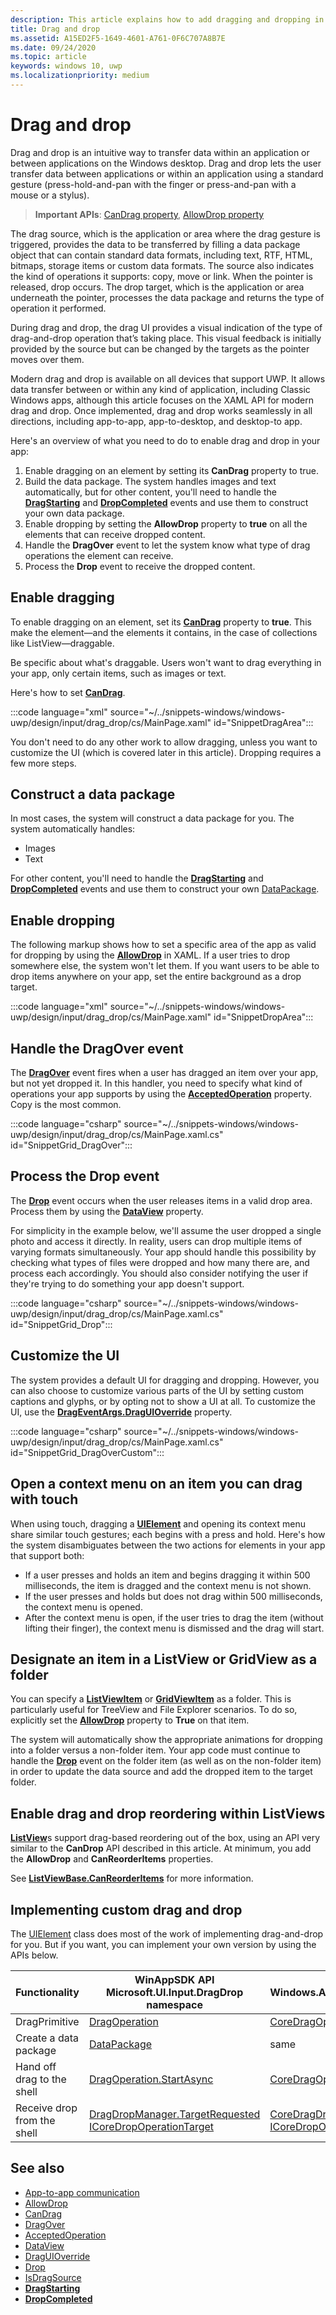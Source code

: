 ```yaml
---
description: This article explains how to add dragging and dropping in your Windows app.
title: Drag and drop
ms.assetid: A15ED2F5-1649-4601-A761-0F6C707A8B7E
ms.date: 09/24/2020
ms.topic: article
keywords: windows 10, uwp
ms.localizationpriority: medium
---
```

# Drag and drop

Drag and drop is an intuitive way to transfer data within an application or between applications on the Windows desktop. Drag and drop lets the user transfer data between applications or within an application using a standard gesture (press-hold-and-pan with the finger or press-and-pan with a mouse or a stylus).

> **Important APIs**: [CanDrag property](/uwp/api/windows.ui.xaml.uielement.candrag), [AllowDrop property](/uwp/api/windows.ui.xaml.uielement.allowdrop) 

The drag source, which is the application or area where the drag gesture is triggered, provides the data to be transferred by filling a data package object that can contain standard data formats, including text, RTF, HTML, bitmaps, storage items or custom data formats. The source also indicates the kind of operations it supports: copy, move or link. When the pointer is released, drop occurs. The drop target, which is the application or area underneath the pointer, processes the data package and returns the type of operation it performed.

During drag and drop, the drag UI provides a visual indication of the type of drag-and-drop operation that’s taking place. This visual feedback is initially provided by the source but can be changed by the targets as the pointer moves over them.

Modern drag and drop is available on all devices that support UWP. It allows data transfer between or within any kind of application, including Classic Windows apps, although this article focuses on the XAML API for modern drag and drop. Once implemented, drag and drop works seamlessly in all directions, including app-to-app, app-to-desktop, and desktop-to app.

Here's an overview of what you need to do to enable drag and drop in your app:

1. Enable dragging on an element by setting its **CanDrag** property to true.  
2. Build the data package. The system handles images and text automatically, but for other content, you'll need to handle the [**DragStarting**](/uwp/api/windows.ui.xaml.uielement.dragstarting) and [**DropCompleted**](/uwp/api/windows.ui.xaml.uielement.dropcompleted) events and use them to construct your own data package. 
3. Enable dropping by setting the **AllowDrop** property to **true** on all the elements that can receive dropped content. 
4. Handle the **DragOver** event to let the system know what type of drag operations the element can receive. 
5. Process the **Drop** event to receive the dropped content. 



## Enable dragging

To enable dragging on an element, set its [**CanDrag**](/uwp/api/windows.ui.xaml.uielement.candrag) property to **true**. This make the element—and the elements it contains, in the case of collections like ListView—draggable.

Be specific about what's draggable. Users won't want to drag everything in your app, only certain items, such as images or text. 

Here's how to set [**CanDrag**](/uwp/api/windows.ui.xaml.uielement.candrag).

:::code language="xml" source="~/../snippets-windows/windows-uwp/design/input/drag_drop/cs/MainPage.xaml" id="SnippetDragArea":::

You don't need to do any other work to allow dragging, unless you want to customize the UI (which is covered later in this article). Dropping requires a few more steps.

## Construct a data package 

In most cases, the system will construct a data package for you. The system automatically handles:
- Images
- Text 

For other content, you'll need to handle the [**DragStarting**](/uwp/api/windows.ui.xaml.uielement.dragstarting) and [**DropCompleted**](/uwp/api/windows.ui.xaml.uielement.dropcompleted) events and use them to construct your own [DataPackage](/uwp/api/windows.applicationmodel.datatransfer.datapackage).

## Enable dropping

The following markup shows how to set a specific area of the app as valid for dropping by using the [**AllowDrop**](/uwp/api/windows.ui.xaml.uielement.allowdrop) in XAML. If a user tries to drop somewhere else, the system won't let them. If you want users to be able to drop items anywhere on your app, set the entire background as a drop target.

:::code language="xml" source="~/../snippets-windows/windows-uwp/design/input/drag_drop/cs/MainPage.xaml" id="SnippetDropArea":::


## Handle the DragOver event

The [**DragOver**](/uwp/api/windows.ui.xaml.uielement.dragover) event fires when a user has dragged an item over your app, but not yet dropped it. In this handler, you need to specify what kind of operations your app supports by using the [**AcceptedOperation**](/uwp/api/windows.ui.xaml.drageventargs.acceptedoperation) property. Copy is the most common.

:::code language="csharp" source="~/../snippets-windows/windows-uwp/design/input/drag_drop/cs/MainPage.xaml.cs" id="SnippetGrid_DragOver":::

## Process the Drop event

The [**Drop**](/uwp/api/windows.ui.xaml.uielement.drop) event occurs when the user releases items in a valid drop area. Process them by using the [**DataView**](/uwp/api/windows.ui.xaml.drageventargs.dataview) property.

For simplicity in the example below, we'll assume the user dropped a single photo and access it directly. In reality, users can drop multiple items of varying formats simultaneously. Your app should handle this possibility by checking what types of files were dropped and how many there are, and process each accordingly. You should also consider notifying the user if they're trying to do something your app doesn't support.

:::code language="csharp" source="~/../snippets-windows/windows-uwp/design/input/drag_drop/cs/MainPage.xaml.cs" id="SnippetGrid_Drop":::

## Customize the UI

The system provides a default UI for dragging and dropping. However, you can also choose to customize various parts of the UI by setting custom captions and glyphs, or by opting not to show a UI at all. To customize the UI, use the [**DragEventArgs.DragUIOverride**](/uwp/api/windows.ui.xaml.drageventargs.draguioverride) property.

:::code language="csharp" source="~/../snippets-windows/windows-uwp/design/input/drag_drop/cs/MainPage.xaml.cs" id="SnippetGrid_DragOverCustom":::

## Open a context menu on an item you can drag with touch

When using touch, dragging a [**UIElement**](/uwp/api/Windows.UI.Xaml.UIElement) and opening its context menu share similar touch gestures; each begins with a press and hold. Here's how the system disambiguates between the two actions for elements in your app that support both: 

- If a user presses and holds an item and begins dragging it within 500 milliseconds, the item is dragged and the context menu is not shown. 
- If the user presses and holds but does not drag within 500 milliseconds, the context menu is opened. 
- After the context menu is open, if the user tries to drag the item (without lifting their finger), the context menu is dismissed and the drag will start.

## Designate an item in a ListView or GridView as a folder

You can specify a [**ListViewItem**](/uwp/api/Windows.UI.Xaml.Controls.ListViewItem) or [**GridViewItem**](/uwp/api/Windows.UI.Xaml.Controls.GridViewItem) as a folder. This is particularly useful for TreeView and File Explorer scenarios. To do so, explicitly set the [**AllowDrop**](/uwp/api/windows.ui.xaml.uielement.allowdrop) property to **True** on that item. 

The system will automatically show the appropriate animations for dropping into a folder versus a non-folder item. Your app code must continue to handle the [**Drop**](/uwp/api/windows.ui.xaml.uielement.drop) event on the folder item (as well as on the non-folder item) in order to update the data source and add the dropped item to the target folder.

## Enable drag and drop reordering within ListViews

[**ListView**](/uwp/api/Windows.UI.Xaml.Controls.ListView)s support drag-based reordering out of the box, using an API very similar to the **CanDrop** API described in this article. At minimum, you add the **AllowDrop** and **CanReorderItems** properties.

See [**ListViewBase.CanReorderItems**](/uwp/api/windows.ui.xaml.controls.listviewbase.canreorderitems) for more information.

## Implementing custom drag and drop

The [UIElement](/uwp/api/windows.ui.xaml.uielement) class does most of the work of implementing drag-and-drop for you. But if you want, you can implement your own version by using the APIs below.

| Functionality | WinAppSDK API </br> Microsoft.UI.Input.DragDrop namespace | UWP API <br/> Windows.Applicationmodel.DataTransfer.DragDrop.Core namespace |
| --- | --- | --- |
| DragPrimitive | [DragOperation](/windows/windows-app-sdk/api/winrt/microsoft.ui.input.dragdrop.dragoperation) | [CoreDragOperation](/uwp/api/windows.applicationmodel.datatransfer.dragdrop.core.coredragoperation)  |
| Create a data package | [DataPackage](/uwp/api/windows.applicationmodel.datatransfer.datapackage)  | same |
| Hand off drag to the shell  |[DragOperation.StartAsync](/windows/windows-app-sdk/api/winrt/microsoft.ui.input.dragdrop.dragoperation)  |  [CoreDragOperation.StartAsync](/uwp/api/windows.applicationmodel.datatransfer.dragdrop.core.coredragoperation)  |
| Receive drop from the shell  | [DragDropManager.TargetRequested](/windows/windows-app-sdk/api/winrt/microsoft.ui.input.dragdrop.dragdropmanager) <br/>[ICoreDropOperationTarget](/windows/windows-app-sdk/api/winrt/microsoft.ui.input.dragdrop.dragoperation)  | [CoreDragDropManager.TargetRequested](/uwp/api/windows.applicationmodel.datatransfer.dragdrop.core.coredragdropmanager)<br/>[ICoreDropOperationTarget](/uwp/api/windows.applicationmodel.datatransfer.dragdrop.core.icoredropoperationtarget)    |

## See also

- [App-to-app communication](index.md)
- [AllowDrop](/uwp/api/windows.ui.xaml.uielement.allowdrop)
- [CanDrag](/uwp/api/windows.ui.xaml.uielement.candrag)
- [DragOver](/uwp/api/windows.ui.xaml.uielement.dragover)
- [AcceptedOperation](/uwp/api/windows.ui.xaml.drageventargs.acceptedoperation)
- [DataView](/uwp/api/windows.ui.xaml.drageventargs.dataview)
- [DragUIOverride](/uwp/api/windows.ui.xaml.drageventargs.draguioverride)
- [Drop](/uwp/api/windows.ui.xaml.uielement.drop)
- [IsDragSource](/uwp/api/windows.ui.xaml.controls.listviewbase.isdragsource)
- [**DragStarting**](/uwp/api/windows.ui.xaml.uielement.dragstarting)
- [**DropCompleted**](/uwp/api/windows.ui.xaml.uielement.dropcompleted)
